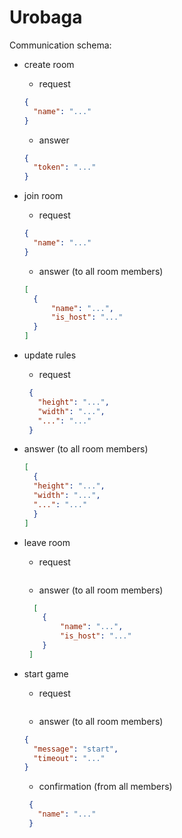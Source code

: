 
# Urobaga


Communication schema:
 - create room 
   - request
    ```json
    {
      "name": "..."
    }
    ```
   - answer
    ```json
    {
      "token": "..."
    }
    ```
 - join room 
   - request
    ```json
    {
      "name": "..."
    }
    ```
   - answer (to all room members)
    ```json
    [
      {
          "name": "...",
          "is_host": "..."
      }
   ]
    ```
 - update rules
     - request
   ```json
    {
      "height": "...",
      "width": "...",
      "...": "..."
    }
   ```
 - answer (to all room members)
    ```json
    [
      {
      "height": "...",
      "width": "...",
      "...": "..."
      }
   ]
    ```
     
 - leave room
     - request
     ```json 
     ```
   - answer (to all room members)
    ```json
      [
        {
            "name": "...",
            "is_host": "..."
        }
     ]
    ```

 - start game
     - request
     ```json 
     ```
   - answer (to all room members)
    ```json
    {
      "message": "start",
      "timeout": "..." 
    }
    ```
   - confirmation (from all members)
   ```json
    {
      "name": "..." 
    }
    ```

 